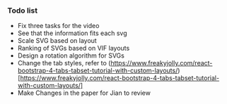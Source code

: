 ### Todo list

- Fix three tasks for the video
- See that the information fits each svg
- Scale SVG based on layout
- Ranking of SVGs based on VIF layouts
- Design a rotation algorithm for SVGs
- Change the tab styles, refer to (https://www.freakyjolly.com/react-bootstrap-4-tabs-tabset-tutorial-with-custom-layouts/)[https://www.freakyjolly.com/react-bootstrap-4-tabs-tabset-tutorial-with-custom-layouts/]
- Make Changes in the paper for Jian to review
